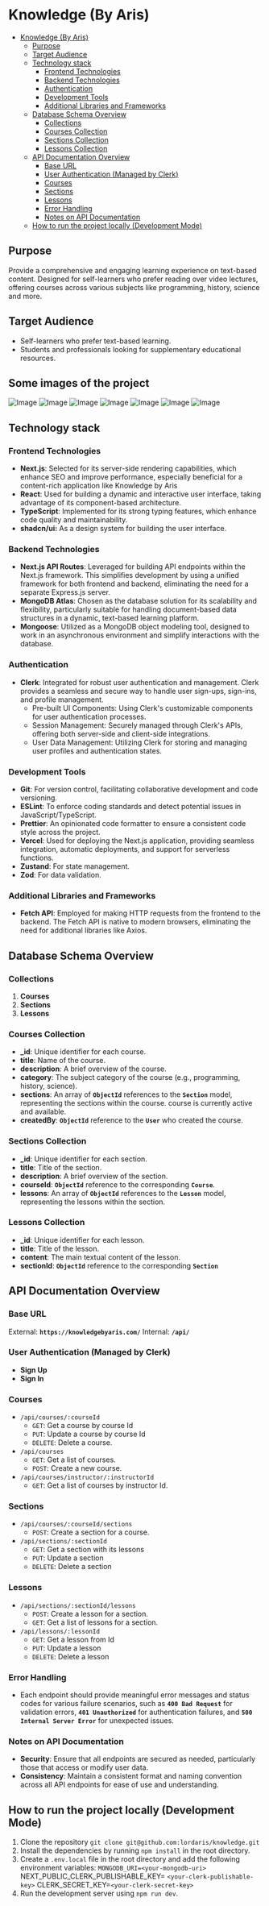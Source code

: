 # Knowledge (By Aris)

<!--toc:start-->

- [Knowledge (By Aris)](#knowledge-by-aris)
  - [Purpose](#purpose)
  - [Target Audience](#target-audience)
  - [Technology stack](#technology-stack)
    - [Frontend Technologies](#frontend-technologies)
    - [Backend Technologies](#backend-technologies)
    - [Authentication](#authentication)
    - [Development Tools](#development-tools)
    - [Additional Libraries and Frameworks](#additional-libraries-and-frameworks)
  - [Database Schema Overview](#database-schema-overview)
    - [Collections](#collections)
    - [Courses Collection](#courses-collection)
    - [Sections Collection](#sections-collection)
    - [Lessons Collection](#lessons-collection)
  - [API Documentation Overview](#api-documentation-overview)
    - [Base URL](#base-url)
    - [User Authentication (Managed by Clerk)](#user-authentication-managed-by-clerk)
    - [Courses](#courses)
    - [Sections](#sections)
    - [Lessons](#lessons)
    - [Error Handling](#error-handling)
    - [Notes on API Documentation](#notes-on-api-documentation)
  - [How to run the project locally (Development Mode)](#how-to-run-the-project-locally-development-mode)
  <!--toc:end-->

## Purpose

Provide a comprehensive and engaging learning experience on text-based content.
Designed for self-learners who prefer reading over video lectures, offering
courses across various subjects like programming, history, science and more.

## Target Audience

- Self-learners who prefer text-based learning.
- Students and professionals looking for supplementary educational resources.

## Some images of the project

![Image](https://github.com/lordaris/knowledge/blob/main/public/main.png)
![Image](https://github.com/lordaris/knowledge/blob/main/public/courses.png)
![Image](https://github.com/lordaris/knowledge/blob/main/public/create-new-course.png)
![Image](https://github.com/lordaris/knowledge/blob/main/public/instructor%20dashboard.png)
![Image](https://github.com/lordaris/knowledge/blob/main/public/new-lesson.png)
![Image](https://github.com/lordaris/knowledge/blob/main/public/edit%20course%201.png)
![Image](https://github.com/lordaris/knowledge/blob/main/public/edit%20course%202.png)

## Technology stack

### Frontend Technologies

- **Next.js**: Selected for its server-side rendering capabilities, which
  enhance SEO and improve performance, especially beneficial for a content-rich
  application like Knowledge by Aris
- **React**: Used for building a dynamic and interactive user interface, taking
  advantage of its component-based architecture.
- **TypeScript**: Implemented for its strong typing features, which enhance code
  quality and maintainability.
- **shadcn/ui:** As a design system for building the user interface.

### Backend Technologies

- **Next.js API Routes**: Leveraged for building API endpoints within the
  Next.js framework. This simplifies development by using a unified framework
  for both frontend and backend, eliminating the need for a separate Express.js
  server.
- **MongoDB Atlas**: Chosen as the database solution for its scalability and
  flexibility, particularly suitable for handling document-based data structures
  in a dynamic, text-based learning platform.
- **Mongoose**: Utilized as a MongoDB object modeling tool, designed to work in
  an asynchronous environment and simplify interactions with the database.

### Authentication

- **Clerk**: Integrated for robust user authentication and management. Clerk
  provides a seamless and secure way to handle user sign-ups, sign-ins, and
  profile management.
  - Pre-built UI Components: Using Clerk's customizable components for user
    authentication processes.
  - Session Management: Securely managed through Clerk's APIs, offering both
    server-side and client-side integrations.
  - User Data Management: Utilizing Clerk for storing and managing user profiles
    and authentication states.

### Development Tools

- **Git**: For version control, facilitating collaborative development and code
  versioning.
- **ESLint**: To enforce coding standards and detect potential issues in
  JavaScript/TypeScript.
- **Prettier**: An opinionated code formatter to ensure a consistent code style
  across the project.
- **Vercel**: Used for deploying the Next.js application, providing seamless
  integration, automatic deployments, and support for serverless functions.
- **Zustand**: For state management.
- **Zod**: For data validation.

### Additional Libraries and Frameworks

- **Fetch API**: Employed for making HTTP requests from the frontend to the
  backend. The Fetch API is native to modern browsers, eliminating the need for
  additional libraries like Axios.

## Database Schema Overview

### Collections

1. **Courses**
2. **Sections**
3. **Lessons**

### Courses Collection

- **\_id**: Unique identifier for each course.
- **title**: Name of the course.
- **description**: A brief overview of the course.
- **category**: The subject category of the course (e.g., programming, history,
  science).
- **sections**: An array of **`ObjectId`** references to the **`Section`**
  model, representing the sections within the course. course is currently active
  and available.
- **createdBy**: **`ObjectId`** reference to the **`User`** who created the
  course.

### Sections Collection

- **\_id**: Unique identifier for each section.
- **title**: Title of the section.
- **description**: A brief overview of the section.
- **courseId**: **`ObjectId`** reference to the corresponding **`Course`**.
- **lessons**: An array of **`ObjectId`** references to the **`Lesson`** model,
  representing the lessons within the section.

### Lessons Collection

- **\_id**: Unique identifier for each lesson.
- **title**: Title of the lesson.
- **content**: The main textual content of the lesson.
- **sectionId**: **`ObjectId`** reference to the corresponding **`Section`**

## API Documentation Overview

### Base URL

External: **`https://knowledgebyaris.com/`** Internal: **`/api/`**

### User Authentication (Managed by Clerk)

- **Sign Up**
- **Sign In**

### Courses

- `/api/courses/:courseId`
  - `GET`: Get a course by course Id
  - `PUT`: Update a course by course Id
  - `DELETE`: Delete a course.
- `/api/courses`
  - `GET`: Get a list of courses.
  - `POST`: Create a new course.
- `/api/courses/instructor/:instructorId`
  - `GET`: Get a list of courses by instructor Id.

### Sections

- `/api/courses/:courseId/sections`
  - `POST`: Create a section for a course.
- `/api/sections/:sectionId`
  - `GET`: Get a section with its lessons
  - `PUT`: Update a section
  - `DELETE`: Delete a section

### Lessons

- `/api/sections/:sectionId/lessons`
  - `POST`: Create a lesson for a section.
  - `GET`: Get a list of lessons for a section.
- `/api/lessons/:lessonId`
  - `GET`: Get a lesson from Id
  - `PUT`: Update a lesson
  - `DELETE`: Delete a lesson

### Error Handling

- Each endpoint should provide meaningful error messages and status codes for
  various failure scenarios, such as **`400 Bad Request`** for validation
  errors, **`401 Unauthorized`** for authentication failures, and
  **`500 Internal Server Error`** for unexpected issues.

### Notes on API Documentation

- **Security**: Ensure that all endpoints are secured as needed, particularly
  those that access or modify user data.
- **Consistency**: Maintain a consistent format and naming convention across all
  API endpoints for ease of use and understanding.

## How to run the project locally (Development Mode)

1. Clone the repository `git clone git@github.com:lordaris/knowledge.git`
2. Install the dependencies by running `npm install` in the root directory.
3. Create a `.env.local` file in the root directory and add the following
   environment variables: `MONGODB_URI=<your-mongodb-uri>`
   NEXT_PUBLIC_CLERK_PUBLISHABLE_KEY= `<your-clerk-publishable-key>`
   CLERK_SECRET_KEY=`<your-clerk-secret-key>`
4. Run the development server using `npm run dev`.
